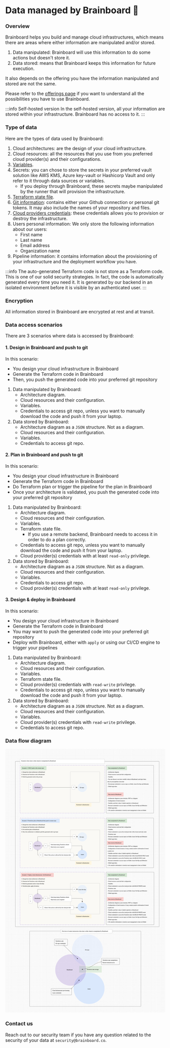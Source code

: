 # Data managed by Brainboard 📡

### Overview

Brainboard helps you build and manage cloud infrastructures, which means there are areas where either information are manipulated and/or stored.

1. Data manipulated: Brainboard will use this information to do some actions but doesn't store it.
2. Data stored: means that Brainboard keeps this information for future execution.

It also depends on the offering you have the information manipulated and stored are not the same.

Please refer to the [offerings page](https://gitlab.com/brainboard/brainboard/-/blob/main/account-billing/plans/README.md) if you want to understand all the possibilities you have to use Brainboard.

:::info Self-hosted version In the self-hosted version, all your information are stored within your infrastructure. Brainboard has no access to it. :::

### Type of data

Here are the types of data used by Brainboard:

1. Cloud architectures: are the design of your cloud infrastructure.
2. Cloud resources: all the resources that you use from you preferred cloud provider(s) and their configurations.
3. [Variables](https://gitlab.com/brainboard/brainboard/-/blob/main/input-output/variables/README.md).
4. Secrets: you can chose to store the secrets in your preferred vault solution like AWS KMS, Azure key-vault or Hashicorp Vault and only refer to it through data sources or variables.
   * If you deploy through Brainboard, these secrets maybe manipulated by the runner that will provision the infrastructure.
5. [Terraform state file](https://developer.hashicorp.com/terraform/language/state).
6. [Git information](https://gitlab.com/brainboard/brainboard/-/blob/main/git-configuration/README.md): contains either your Github connection or personal git tokens. It may also include the names of your repository and files.
7. [Cloud providers credentials](https://gitlab.com/brainboard/brainboard/-/blob/main/cloud-providers/configure-access/README.md): these credentials allows you to provision or destroy the infrastructure.
8. Users personal information: We only store the following information about our users:
   * First name
   * Last name
   * Email address
   * Organization name
9. Pipeline information: it contains information about the provisioning of your infrastructure and the deployment workflow you have.

:::info The auto-generated Terraform code is not store as a Terraform code. This is one of our solid security strategies. In fact, the code is automatically generated every time you need it. It is generated by our backend in an isolated environment before it is visible by an authenticated user. :::

### Encryption

All information stored in Brainboard are encrypted at rest and at transit.

### Data access scenarios

There are 3 scenarios where data is accessed by Brainboard:

#### 1. Design in Brainboard and push to git

In this scenario:

* You design your cloud infrastructure in Brainboard
* Generate the Terraform code in Brainboard
* Then, you push the generated code into your preferred git repository

1. Data manipulated by Brainboard:
   * Architecture diagram.
   * Cloud resources and their configuration.
   * Variables.
   * Credentials to access git repo, unless you want to manually download the code and push it from your laptop.
2. Data stored by Brainboard:
   * Architecture diagram as a `JSON` structure. Not as a diagram.
   * Cloud resources and their configuration.
   * Variables.
   * Credentials to access git repo.

#### 2. Plan in Brainboard and push to git

In this scenario:

* You design your cloud infrastructure in Brainboard
* Generate the Terraform code in Brainboard
* Do Terraform plan or trigger the pipeline for the plan in Brainboard
* Once your architecture is validated, you push the generated code into your preferred git repository

1. Data manipulated by Brainboard:
   * Architecture diagram.
   * Cloud resources and their configuration.
   * Variables.
   * Terraform state file.
     * If you use a remote backend, Brainboard needs to access it in order to do a plan correctly.
   * Credentials to access git repo, unless you want to manually download the code and push it from your laptop.
   * Cloud provider(s) credentials with at least `read-only` privilege.
2. Data stored by Brainboard:
   * Architecture diagram as a `JSON` structure. Not as a diagram.
   * Cloud resources and their configuration.
   * Variables.
   * Credentials to access git repo.
   * Cloud provider(s) credentials with at least `read-only` privilege.

#### 3. Design & deploy in Brainboard

In this scenario:

* You design your cloud infrastructure in Brainboard
* Generate the Terraform code in Brainboard
* You may want to push the generated code into your preferred git repository
* Deploy with Brainboard, either with `apply` or using our CI/CD engine to trigger your pipelines

1. Data manipulated by Brainboard:
   * Architecture diagram.
   * Cloud resources and their configuration.
   * Variables.
   * Terraform state file.
   * Cloud provider(s) credentials with `read-write` privilege.
   * Credentials to access git repo, unless you want to manually download the code and push it from your laptop.
2. Data stored by Brainboard:
   * Architecture diagram as a `JSON` structure. Not as a diagram.
   * Cloud resources and their configuration.
   * Variables.
   * Cloud provider(s) credentials with `read-write` privilege.
   * Credentials to access git repo.

### Data flow diagram

![Brainboard data flow](../.gitbook/assets/data-flow.png)

### Contact us

Reach out to our security team if you have any question related to the security of your data at `security@brainboard.co`.

